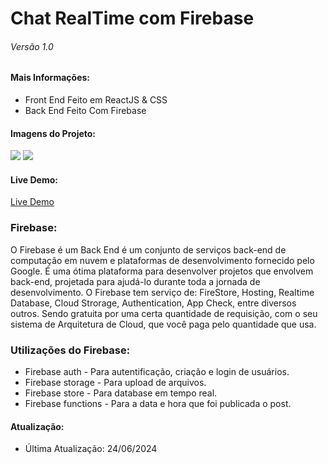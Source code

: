 <h1>Chat RealTime com Firebase</h1>
<h6>Versão 1.0</h6>

<h4>Mais Informações:</h4>
<ul>
  <li>Front End Feito em ReactJS & CSS</li>
  <li>Back End Feito Com Firebase</li>
</ul>

<h4>Imagens do Projeto:</h4>
<img src="https://uploaddeimagens.com.br/images/004/803/893/full/PRINT-01.png?1719242669"/>
<img src="https://uploaddeimagens.com.br/images/004/803/892/full/PRINT-01.png?1719242588"/>


<h4>Live Demo:</h4>
<a href="https://meet-tea-3db7c.web.app/">Live Demo</a>

<h3>Firebase:</h3>
<p>O Firebase é um Back End é um conjunto de serviços back-end de computação em nuvem e plataformas de desenvolvimento fornecido pelo Google. É uma ótima plataforma para desenvolver
projetos que envolvem back-end, projetada para ajudá-lo durante toda a jornada de desenvolvimento.
O Firebase tem serviço de: FireStore, Hosting, Realtime Database, Cloud Strorage, Authentication, App Check, entre diversos outros.
Sendo gratuita por uma certa quantidade de requisição, com o seu sistema de Arquitetura de Cloud, que você paga pelo quantidade que usa.</p>

<h3>Utilizações do Firebase:</h3>
<ul>
  <li>Firebase auth - Para autentificação, criação e login de usuários.</li>
  <li>Firebase storage - Para upload de arquivos.</li>
  <li>Firebase store - Para database em tempo real.</li>
  <li>Firebase functions - Para a data e hora que foi publicada o post.</li>
</ul>

<h4>Atualização:</h4>
<ul>
  <li>Última Atualização: 24/06/2024</li>
</ul>
